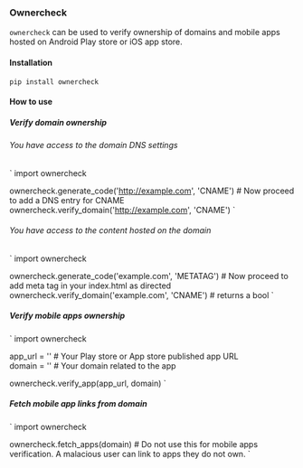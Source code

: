 ### Ownercheck

`ownercheck` can be used to verify ownership of domains and mobile apps hosted on Android Play store or iOS app store.

#### Installation

`
pip install ownercheck
`


#### How to use

##### Verify domain ownership

###### You have access to the domain DNS settings

`
import ownercheck

ownercheck.generate_code('http://example.com', 'CNAME') # Now proceed to add a DNS entry for CNAME
ownercheck.verify_domain('http://example.com', 'CNAME')
`

###### You have access to the content hosted on the domain

`
import ownercheck

ownercheck.generate_code('example.com', 'METATAG') # Now proceed to add meta tag in your index.html as directed
ownercheck.verify_domain('example.com', 'CNAME') # returns a bool
`

##### Verify mobile apps ownership

`
import ownercheck

app_url = '' # Your Play store or App store published app URL    
domain = '' # Your domain related to the app    

ownercheck.verify_app(app_url, domain)
`

##### Fetch mobile app links from domain

`
import ownercheck

ownercheck.fetch_apps(domain) # Do not use this for mobile apps verification. A malacious user can link to apps they do not own.
`


